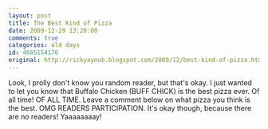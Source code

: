 ```yaml
---
layout: post
title: The Best Kind of Pizza
date: 2009-12-29 13:20:00
comments: true
categories: old days
id: 4665154176
original: http://rickyayoub.blogspot.com/2009/12/best-kind-of-pizza.html
---
```


Look, I prolly don't know you random reader, but that's okay. I just wanted to let you know that Buffalo Chicken (BUFF CHICK) is the best pizza ever. Of all time! OF ALL TIME. Leave a comment below on what pizza you think is the best. OMG READERS PARTICIPATION. It's okay though, because there are no readers! Yaaaaaaaay!